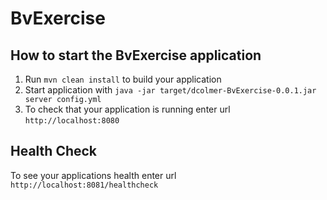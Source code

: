 # BvExercise

How to start the BvExercise application
---

1. Run `mvn clean install` to build your application
1. Start application with `java -jar target/dcolmer-BvExercise-0.0.1.jar server config.yml`
1. To check that your application is running enter url `http://localhost:8080`

Health Check
---

To see your applications health enter url `http://localhost:8081/healthcheck`
